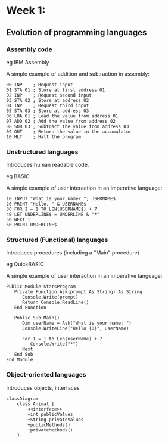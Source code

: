 # Week 1: 

## Evolution of programming languages

### Assembly code

eg IBM Assembly

A simple example of addition and subtraction in assembly:
```
00 INP    ; Request input
01 STA 01 ; Store at first address 01
02 INP    ; Request second input
03 STA 02 ; Store at address 02
04 INP    ; Request third input
05 STA 03 ; Store at address 03
06 LDA 01 ; Load the value from address 01
07 ADD 02 ; Add the value from address 02
08 SUB 03 ; Subtract the value from address 03
09 OUT    ; Return the value in the accumulator
10 HLT    ; Halt the program
```

### Unstructured languages

Introduces human readable code.

eg BASIC

A simple example of user interaction in an imperative language:

```
10 INPUT "What is your name? "; USERNAME$
20 PRINT "Hello, " & USERNAME$
30 FOR I = 1 TO LEN(USERNAME$) + 7
40 LET UNDERLINE$ = UNDERLINE & "*"
50 NEXT I
60 PRINT UNDERLINE$
```

### Structured (Functional) languages

Introduces procedures (including a "Main" procedure)

eg QuickBASIC

A simple example of user interaction in an imperative language:

```
Public Module StarsProgram
   Private Function Ask(prompt As String) As String
      Console.Write(prompt)
      Return Console.ReadLine()
   End Function

   Public Sub Main()
      Dim userName = Ask("What is your name: ")
      Console.WriteLine("Hello {0}", userName)

      For I = 1 to Len(userName) + 7
         Console.Write("*")
      Next
   End Sub
End Module
```

### Object-oriented languages

Introduces objects, interfaces

```mermaid
classDiagram
    class Animal {
        <<interface>>
        +int publicValues
        +String privateValues
        +publicMethods()
        +privateMethods()
    }
``` 

